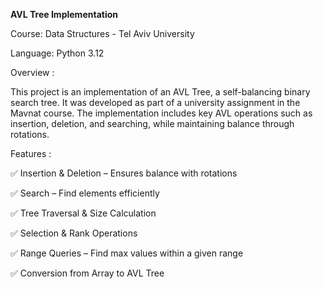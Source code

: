 **AVL Tree Implementation**

Course: Data Structures - Tel Aviv University

Language: Python 3.12

Overview :

This project is an implementation of an AVL Tree, a self-balancing binary search tree. It was developed as part of a university assignment in the Mavnat course. The implementation includes key AVL operations such as insertion, deletion, and searching, while maintaining balance through rotations.

Features :

✅ Insertion & Deletion – Ensures balance with rotations

✅ Search – Find elements efficiently

✅ Tree Traversal & Size Calculation

✅ Selection & Rank Operations

✅ Range Queries – Find max values within a given range

✅ Conversion from Array to AVL Tree
